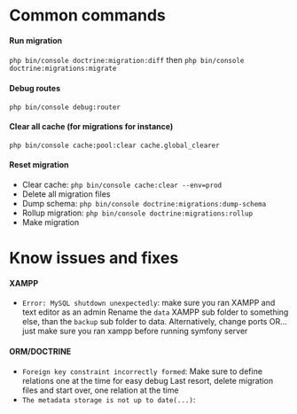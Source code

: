 # Common commands

#### Run migration
`php bin/console doctrine:migration:diff` then `php bin/console doctrine:migrations:migrate`

#### Debug routes
`php bin/console debug:router`

#### Clear all cache (for migrations for instance)
`php bin/console cache:pool:clear cache.global_clearer`

#### Reset migration
- Clear cache: `php bin/console cache:clear --env=prod`
- Delete all migration files
- Dump schema: `php bin/console doctrine:migrations:dump-schema`
- Rollup migration: `php bin/console doctrine:migrations:rollup`
- Make migration

# Know issues and fixes

#### XAMPP
- `Error: MySQL shutdown unexpectedly`: 
    make sure you ran XAMPP and text editor as an admin
    Rename the `data` XAMPP sub folder to something else, than the `backup` sub folder to data.
    Alternatively, change ports
    OR... just make sure you ran xampp before running symfony server

#### ORM/DOCTRINE  
- `Foreign key constraint incorrectly formed`:
    Make sure to define relations one at the time for easy debug
    Last resort, delete migration files and start over, one relation at the time
- `The metadata storage is not up to date(...)`:
    